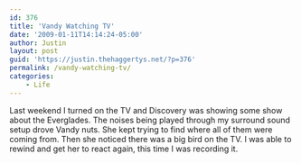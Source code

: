 ```yaml
---
id: 376
title: 'Vandy Watching TV'
date: '2009-01-11T14:14:24-05:00'
author: Justin
layout: post
guid: 'https://justin.thehaggertys.net/?p=376'
permalink: /vandy-watching-tv/
categories:
    - Life
---
```


Last weekend I turned on the TV and Discovery was showing some show about the Everglades. The noises being played through my surround sound setup drove Vandy nuts. She kept trying to find where all of them were coming from. Then she noticed there was a big bird on the TV. I was able to rewind and get her to react again, this time I was recording it.

<object height="344" width="425"><param name="movie" value="https://www.youtube.com/v/4nqpy0qSuyU&hl=en&fs=1"></param><param name="allowFullScreen" value="true"></param><param name="allowscriptaccess" value="always"></param><embed allowfullscreen="true" allowscriptaccess="always" height="344" src="https://www.youtube.com/v/4nqpy0qSuyU&hl=en&fs=1" type="application/x-shockwave-flash" width="425"></embed></object>